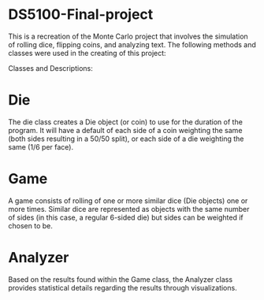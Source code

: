 # DS5100-Final-project

This is a recreation of the Monte Carlo project that involves the simulation of rolling dice, flipping coins, and analyzing text. The following methods and classes were used in the creating of this project:

Classes and Descriptions:

# Die
The die class creates a Die object (or coin) to use for the duration of the program. It will have a default of each side of a coin weighting the same (both sides resulting in a 50/50 split), or each side of a die weighting the same (1/6 per face).
# Game
A game consists of rolling of one or more similar dice (Die objects) one or more times. Similar dice are represented as objects with the same number of sides (in this case, a regular 6-sided die) but sides can be weighted if chosen to be.

# Analyzer
Based on the results found within the Game class, the Analyzer class provides statistical details regarding the results through visualizations.

